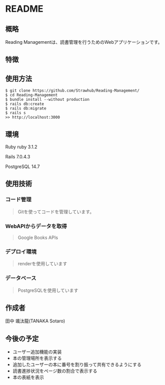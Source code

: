 # README

## 概略
Reading Managementは、読書管理を行うためのWebアプリケーションです。

## 特徴


## 使用方法
```Terminal
$ git clone https://github.com/Strawhub/Reading-Management/  
$ cd Reading-Management   
$ bundle install --without production   
$ rails db:create
$ rails db:migrate
$ rails s
>> http://localhost:3000
```


## 環境
Ruby  ruby 3.1.2<p>
Rails 7.0.4.3<p>
PostgreSQL 14.7


## 使用技術
### コード管理
> Gitを使ってコードを管理しています。

### WebAPIからデータを取得
> Google Books APIs

### デプロイ環境
> renderを使用しています

### データベース
> PostgreSQLを使用しています


## 作成者
田中 颯汰龍(TANAKA Sotaro)


## 今後の予定
- ユーザー追加機能の実装
- 本の管理場所を表示する
- 追加したユーザーの本に番号を割り振って共有できるようにする
- 読書進捗状況をページ数の割合で表示する
- 本の表紙を表示
